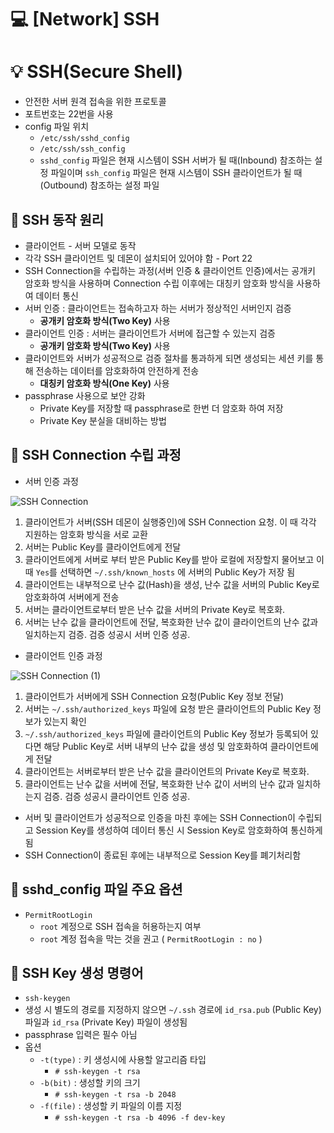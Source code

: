 💻 [Network] SSH
=================

# 💡 SSH(Secure Shell) 
* 안전한 서버 원격 접속을 위한 프로토콜
* 포트번호는 22번을 사용
* config 파일 위치
  * `/etc/ssh/sshd_config`
  * `/etc/ssh/ssh_config`
  * `sshd_config` 파일은 현재 시스템이 SSH 서버가 될 때(Inbound) 참조하는 설정 파일이며 `ssh_config` 파일은 현재 시스템이 SSH 클라이언트가 될 때(Outbound) 참조하는 설정 파일

## 📌 SSH 동작 원리
* 클라이언트 - 서버 모델로 동작
* 각각 SSH 클라이언트 및 데몬이 설치되어 있어야 함 - Port 22
* SSH Connection을 수립하는 과정(서버 인증 & 클라이언트 인증)에서는 공개키 암호화 방식을 사용하며 Connection 수립 이후에는 대칭키 암호화 방식을 사용하여 데이터 통신
* 서버 인증 : 클라이언트는 접속하고자 하는 서버가 정상적인 서버인지 검증
  * **공개키 암호화 방식(Two Key)** 사용
* 클라이언트 인증 : 서버는 클라이언트가 서버에 접근할 수 있는지 검증
  * **공개키 암호화 방식(Two Key)** 사용
* 클라이언트와 서버가 성공적으로 검증 절차를 통과하게 되면 생성되는 세션 키를 통해 전송하는 데이터를 암호화하여 안전하게 전송
  * **대칭키 암호화 방식(One Key)** 사용
* passphrase 사용으로 보안 강화
  * Private Key를 저장할 때 passphrase로 한번 더 암호화 하여 저장
  * Private Key 분실을 대비하는 방법

## 📌 SSH Connection 수립 과정 
* 서버 인증 과정

![SSH Connection](https://user-images.githubusercontent.com/57285121/173183049-cdcd8396-6d4d-4db1-8746-741f895c9230.jpg)

1. 클라이언트가 서버(SSH 데몬이 실행중인)에 SSH Connection 요청. 이 때 각각 지원하는 암호화 방식을 서로 교환
2. 서버는 Public Key를 클라이언트에게 전달 
3. 클라이언트에게 서버로 부터 받은 Public Key를 받아 로컬에 저장할지 물어보고 이 때 `Yes`를 선택하면 `~/.ssh/known_hosts` 에 서버의 Public Key가 저장 됨
4. 클라이언트는 내부적으로 난수 값(Hash)을 생성, 난수 값을 서버의 Public Key로 암호화하여 서버에게 전송
5. 서버는 클라이언트로부터 받은 난수 값을 서버의 Private Key로 복호화.
6. 서버는 난수 값을 클라이언트에 전달, 복호화한 난수 값이 클라이언트의 난수 값과 일치하는지 검증. 검증 성공시 서버 인증 성공.

* 클라이언트 인증 과정

![SSH Connection (1)](https://user-images.githubusercontent.com/57285121/173183138-6cc80f48-4e4a-45e2-8fd9-5d4880365c77.jpg)

1. 클라이언트가 서버에게 SSH Connection 요청(Public Key 정보 전달)
2. 서버는 `~/.ssh/authorized_keys` 파일에 요청 받은 클라이언트의 Public Key 정보가 있는지 확인
3. `~/.ssh/authorized_keys` 파일에 클라이언트의 Public Key 정보가 등록되어 있다면 해당 Public Key로 서버 내부의 난수 값을 생성 및 암호화하여 클라이언트에게 전달
4. 클라이언트는 서버로부터 받은 난수 값을 클라이언트의 Private Key로 복호화.
5. 클라이언트는 난수 값을 서버에 전달, 복호화한 난수 값이 서버의 난수 값과 일치하는지 검증. 검증 성공시 클라이언트 인증 성공.

* 서버 및 클라이언트가 성공적으로 인증을 마친 후에는 SSH Connection이 수립되고 Session Key를 생성하여 데이터 통신 시 Session Key로 암호화하여 통신하게 됨
* SSH Connection이 종료된 후에는 내부적으로 Session Key를 폐기처리함

## 📌 sshd_config 파일 주요 옵션
* `PermitRootLogin`
  * `root` 계정으로 SSH 접속을 허용하는지 여부
  * `root` 계정 접속을 막는 것을 권고 ( `PermitRootLogin : no` )

## 📌 SSH Key 생성 명령어
* `ssh-keygen`
* 생성 시 별도의 경로를 지정하지 않으면 `~/.ssh` 경로에 `id_rsa.pub` (Public Key) 파일과 `id_rsa` (Private Key) 파일이 생성됨
* passphrase 입력은 필수 아님
* 옵션
  * `-t(type)` : 키 생성시에 사용할 알고리즘 타입
    * `# ssh-keygen -t rsa`
  * `-b(bit)` : 생성할 키의 크기
    * `# ssh-keygen -t rsa -b 2048`
  * `-f(file)` : 생성할 키 파일의 이름 지정
    * `# ssh-keygen -t rsa -b 4096 -f dev-key`


